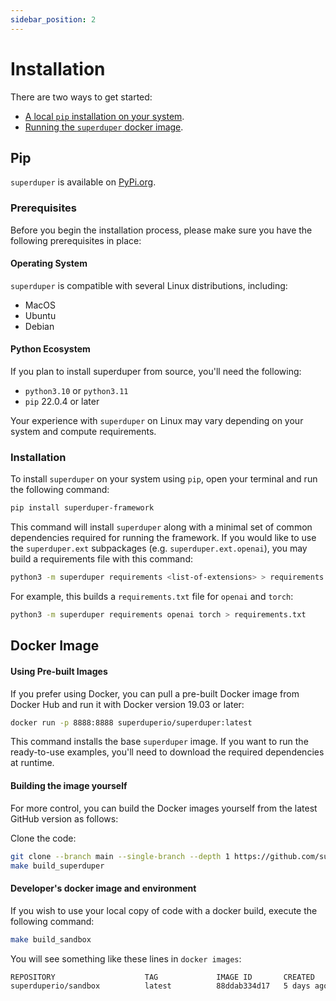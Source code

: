 ```yaml
---
sidebar_position: 2
---
```


# Installation

There are two ways to get started:

- [A local `pip` installation on your system](#pip).
- [Running the `superduper` docker image](#docker-image).

## Pip

`superduper` is available on [PyPi.org](https://pypi.org/project/superduper-framework/).

### Prerequisites

Before you begin the installation process, please make sure you have the following prerequisites in place:

#### Operating System

`superduper` is compatible with several Linux distributions, including:

- MacOS
- Ubuntu
- Debian

#### Python Ecosystem

If you plan to install superduper from source, you'll need the following:

- `python3.10` or `python3.11`
- `pip` 22.0.4 or later

Your experience with `superduper` on Linux may vary depending on your system and compute requirements.

### Installation

To install `superduper` on your system using `pip`, open your terminal and run the following command:

```bash
pip install superduper-framework
```

This command will install `superduper` along with a minimal set of common dependencies required for running the framework.
If you would like to use the `superduper.ext` subpackages (e.g. `superduper.ext.openai`), you may build a requirements file
with this command:

```bash
python3 -m superduper requirements <list-of-extensions> > requirements.txt
```

For example, this builds a `requirements.txt` file for `openai` and `torch`:

```bash
python3 -m superduper requirements openai torch > requirements.txt
```

## Docker Image

#### Using Pre-built Images

If you prefer using Docker, you can pull a pre-built Docker image from Docker Hub and run it with Docker version 19.03 or later:

```bash
docker run -p 8888:8888 superduperio/superduper:latest
```

This command installs the base `superduper` image. If you want to run the ready-to-use examples, you'll need to download the required  dependencies at runtime. 


#### Building the image yourself

For more control, you can build the Docker images yourself from the latest GitHub version as follows:

Clone the code:

```bash
git clone --branch main --single-branch --depth 1 https://github.com/superduper/superduper.git
make build_superduper
```

#### Developer's docker image and environment

If you wish to use your local copy of code with a docker build, execute the following command:

```bash
make build_sandbox
```

You will see something like these lines in `docker images`:

```bash
REPOSITORY                    TAG             IMAGE ID       CREATED        SIZE
superduperio/sandbox          latest          88ddab334d17   5 days ago     2.69GB
```